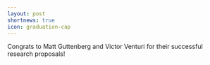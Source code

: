```yaml
---
layout: post
shortnews: true
icon: graduation-cap
---
```


Congrats to Matt Guttenberg and Victor Venturi for their successful research proposals!

